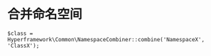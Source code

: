 # 合并命名空间
```.php
$class = Hyperframework\Common\NamespaceCombiner::combine('NamespaceX', 'ClassX');
```
